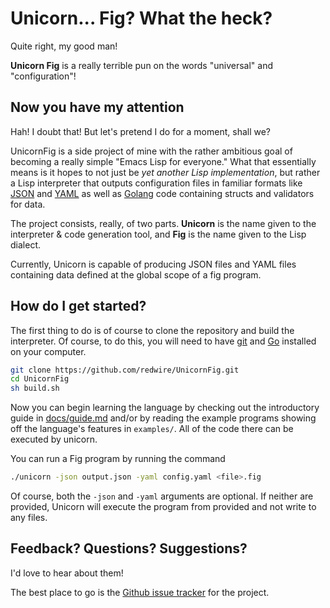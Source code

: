 # Unicorn... Fig? What the heck?

Quite right, my good man!

**Unicorn Fig** is a really terrible pun on the words "universal" and "configuration"!

## Now you have my attention

Hah! I doubt that! But let's pretend I do for a moment, shall we?

UnicornFig is a side project of mine with the rather ambitious goal of becoming a really simple "Emacs Lisp for everyone."  What that essentially means is it hopes to not just be *yet another Lisp implementation*, but rather a Lisp interpreter that outputs configuration files in familiar formats like [JSON](https://en.wikipedia.org/wiki/JSON) and [YAML](https://en.wikipedia.org/wiki/YAML) as well as [Golang](https://golang.org/) code containing structs and validators for data.

The project consists, really, of two parts. **Unicorn** is the name given to the interpreter & code generation tool, and **Fig** is the name given to the Lisp dialect.

Currently, Unicorn is capable of producing JSON files and YAML files containing data defined at the global scope of a
fig program.

## How do I get started?

The first thing to do is of course to clone the repository and build the interpreter.
Of course, to do this, you will need to have [git](https://www.git-scm.com/) and [Go](https://golang.org/dl/) installed on your computer.

```bash
git clone https://github.com/redwire/UnicornFig.git
cd UnicornFig
sh build.sh
```

Now you can begin learning the language by checking out the introductory guide in [docs/guide.md](https://github.com/redwire/UnicornFig/blob/master/docs/guide.md) and/or by reading the example programs showing off the language's features in `examples/`.  All of the code there can be executed by unicorn.

You can run a Fig program by running the command

```bash
./unicorn -json output.json -yaml config.yaml <file>.fig
```

Of course, both the `-json` and `-yaml` arguments are optional.  If neither are provided, Unicorn will execute the
program from provided and not write to any files.

## Feedback? Questions? Suggestions?

I'd love to hear about them!

The best place to go is the [Github issue tracker](https://github.com/redwire/UnicornFig/issues) for the project.
